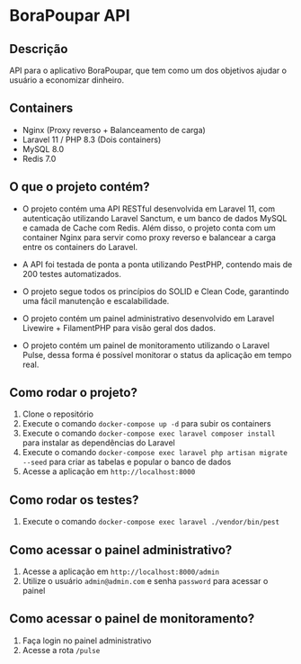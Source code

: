 # BoraPoupar API

## Descrição

API para o aplicativo BoraPoupar, que tem como um dos objetivos ajudar o usuário a economizar dinheiro.

## Containers

- Nginx (Proxy reverso + Balanceamento de carga)
- Laravel 11 / PHP 8.3 (Dois containers)
- MySQL 8.0
- Redis 7.0

## O que o projeto contém?

- O projeto contém uma API RESTful desenvolvida em Laravel 11, com autenticação utilizando Laravel Sanctum, e um banco de dados MySQL e camada de Cache com Redis. Além disso, o projeto conta com um container Nginx para servir como proxy reverso e balancear a carga entre os containers do Laravel.

- A API foi testada de ponta a ponta utilizando PestPHP, contendo mais de 200 testes automatizados.

- O projeto segue todos os princípios do SOLID e Clean Code, garantindo uma fácil manutenção e escalabilidade.

- O projeto contém um painel administrativo desenvolvido em Laravel Livewire + FilamentPHP para visão geral dos dados.

- O projeto contém um painel de monitoramento utilizando o Laravel Pulse, dessa forma é possível monitorar o status da aplicação em tempo real.

## Como rodar o projeto?

1. Clone o repositório
2. Execute o comando `docker-compose up -d` para subir os containers
3. Execute o comando `docker-compose exec laravel composer install` para instalar as dependências do Laravel
4. Execute o comando `docker-compose exec laravel php artisan migrate --seed` para criar as tabelas e popular o banco de dados
5. Acesse a aplicação em `http://localhost:8000`

## Como rodar os testes?

1. Execute o comando `docker-compose exec laravel ./vendor/bin/pest`

## Como acessar o painel administrativo?

1. Acesse a aplicação em `http://localhost:8000/admin`
2. Utilize o usuário `admin@admin.com` e senha `password` para acessar o painel

## Como acessar o painel de monitoramento?

1. Faça login no painel administrativo
2. Acesse a rota `/pulse`